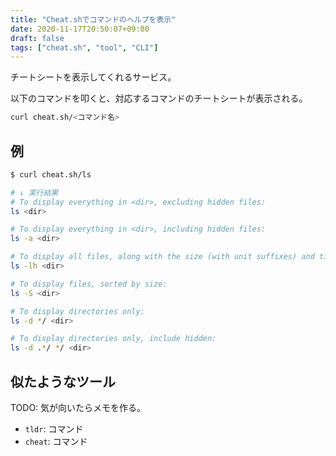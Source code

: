 ```yaml
---
title: "Cheat.shでコマンドのヘルプを表示"
date: 2020-11-17T20:50:07+09:00
draft: false
tags: ["cheat.sh", "tool", "CLI"]
---
```


チートシートを表示してくれるサービス。

以下のコマンドを叩くと、対応するコマンドのチートシートが表示される。

```sh
curl cheat.sh/<コマンド名>
```

## 例

```sh
$ curl cheat.sh/ls

# ↓ 実行結果
# To display everything in <dir>, excluding hidden files:
ls <dir>

# To display everything in <dir>, including hidden files:
ls -a <dir>

# To display all files, along with the size (with unit suffixes) and timestamp
ls -lh <dir>

# To display files, sorted by size:
ls -S <dir>

# To display directories only:
ls -d */ <dir>

# To display directories only, include hidden:
ls -d .*/ */ <dir>
```

## 似たようなツール

TODO: 気が向いたらメモを作る。

* `tldr`: コマンド
* `cheat`: コマンド

